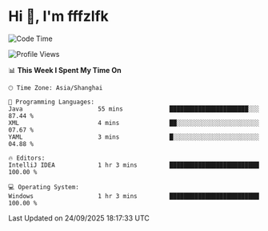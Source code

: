 # Hi 👋, I'm fffzlfk

<!--START_SECTION:waka-->
![Code Time](http://img.shields.io/badge/Code%20Time-1%2C377%20hrs%2020%20mins-blue)

![Profile Views](http://img.shields.io/badge/Profile%20Views-0-blue)

📊 **This Week I Spent My Time On** 

```text
🕑︎ Time Zone: Asia/Shanghai

💬 Programming Languages: 
Java                     55 mins             ██████████████████████░░░   87.44 % 
XML                      4 mins              ██░░░░░░░░░░░░░░░░░░░░░░░   07.67 % 
YAML                     3 mins              █░░░░░░░░░░░░░░░░░░░░░░░░   04.88 % 

🔥 Editors: 
IntelliJ IDEA            1 hr 3 mins         █████████████████████████   100.00 % 

💻 Operating System: 
Windows                  1 hr 3 mins         █████████████████████████   100.00 % 
```


 Last Updated on 24/09/2025 18:17:33 UTC
<!--END_SECTION:waka-->
